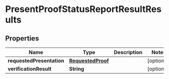 # PresentProofStatusReportResultResults

## Properties
Name | Type | Description | Notes
------------ | ------------- | ------------- | -------------
**requestedPresentation** | [**RequestedProof**](RequestedProof.md) |  |  [optional]
**verificationResult** | **String** |  |  [optional]
